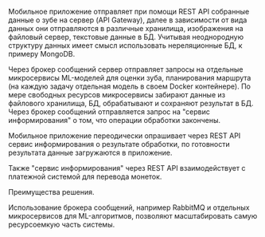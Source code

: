 Мобильное приложение отправляет при помощи REST API собранные данные о зубе на сервер (API Gateway), далее в зависимости от вида данных они отправляются в различные хранилища, изображения на файловый сервер, текстовые данные в БД. Учитывая неоднородную структуру данных имеет смысл использовать нереляционные БД, к примеру MongoDB.

Через брокер сообщений сервер отправляет запросы на отдельные микросервисы ML-моделей для оценки зуба, планирования маршрута (на каждую задачу отдельная модель в своем Docker контейнере). По мере свободных ресурсов микросервисы забирают данные из файлового хранилища, БД, обрабатывают и сохраняют результат в БД. Через брокер сообщений отправляется запрос на "сервис информирования" о том, что операции обработки закончены.

Мобильное приложение переодически опрашивает через REST API сервис информирования о результате обработки, по готовности результата данные загружаются в приложение.

Также "сервис информирования" через REST API взаимодействует с платежной системой для перевода монеток.

Преимущества решения.

Использование брокера сообщений, например RabbitMQ и отдельных микросервисов для ML-алгоритмов, позволяют масштабировать самую ресурсоемкую часть системы. 
